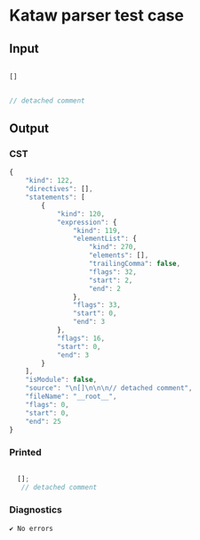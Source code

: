 # Kataw parser test case

## Input

`````js

[]


// detached comment
`````

## Output

### CST

```javascript
{
    "kind": 122,
    "directives": [],
    "statements": [
        {
            "kind": 120,
            "expression": {
                "kind": 119,
                "elementList": {
                    "kind": 270,
                    "elements": [],
                    "trailingComma": false,
                    "flags": 32,
                    "start": 2,
                    "end": 2
                },
                "flags": 33,
                "start": 0,
                "end": 3
            },
            "flags": 16,
            "start": 0,
            "end": 3
        }
    ],
    "isModule": false,
    "source": "\n[]\n\n\n// detached comment",
    "fileName": "__root__",
    "flags": 0,
    "start": 0,
    "end": 25
}
```

### Printed

```javascript

  [];
   // detached comment

```

### Diagnostics

```javascript
✔ No errors
```

